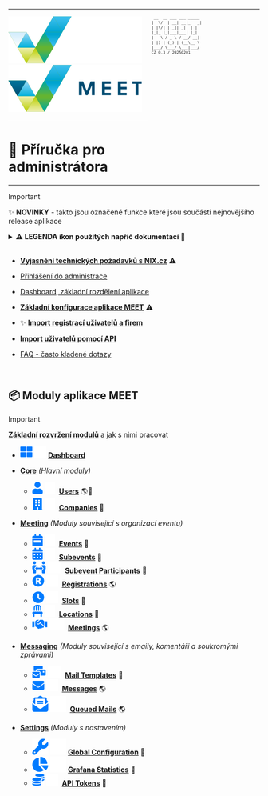 <table>
<tr><td style="vertical-align: top; padding: 0">

[![MEET](../_data/MEET_H_04.svg#gh-dark-mode-only "MEET")](../README.md#gh-dark-mode-only)
[![MEET](../_data/MEET_H_03.svg#gh-light-mode-only "MEET")](../README.md#gh-light-mode-only)
![](../_data/w100.gif)
# 📘 Příručka pro administrátora
</td>
<td width="210" style="vertical-align: top">
<small style="font-size: 9px">

```
 __  __ ___ ___ _____ 
|  \/  | __| __|_   _|
| |\/| | _|| _|  | |  
|_|_ |_|___|___| |_|  
|   \ / _ \ / __/ __| 
| |) | (_) | (__\__ \
|___/ \___/ \___|___/
CZ 0.3 / 20250201
``` 
</small>

</td>
</tr>
</table>

> [!IMPORTANT]  
>✨ **NOVINKY** - takto jsou označené funkce které jsou součástí nejnovějšího release aplikace

<details>
<summary><strong>⚠️ LEGENDA ikon použitých napříč dokumentací 📌</strong>
<br /><br />
</summary>

>
> ✨ **NOVINKA**  
> ⚠️ **Důležitá informace**  
> 🚧 **Nepoužívá se, připraveno do budoucna, rozpracované**
>
> ---
> 📦 **Modul** - Aplikace je rozdělena na drobnější části *(moduly)*
>
>   - 🔧 **Administrační modul** - potřebný pro nastavení aplikace
> 
>   - 🌎 **Frontendový modul** - pro ukládání vyplněných dat z frontendu, pro statistiky, samotnou organizaci eventu atd.
>
>   - 📄 **Výpis záznamů** - první část modulu
>       - 🔍 **Filtrování** - Přes jaká pole lze v modulu filtrovat, nebo zda je umožněno fulltextové vyhledávání
>       - 💡 **Hromadné akce**, které je možné ve výpisu vyvolat
>   - ✏️ **Editační Formulář** - druhá, editační část modulu
>       - 🔖 **Karta *(tab)*** - v případě rozsáhlejšího formuláře je formulář rozdělen na karty
>       -  💎 **Funkční tlačítka** - tlačítka v pravé části 
editačního formuláře
>       - 📍 **Template Tags** - speciální značky, které je možné použít v emailových šablonách
>       - 👁 **Readonly** formulářové pole - většinou jde o datumy vytvoření, poslední úpravy či vazby které nelze měnit.
</details>


- **[Vyjasnění technických požadavků s NIX.cz](pages/0000.md)** ⚠️

- [Přihlášení do administrace](pages/0001.md)
- [Dashboard, základní rozdělení aplikace](pages/0002.md)

- **[Základní konfigurace aplikace MEET](pages/0003.md)** ⚠️

- ✨ **[Import registrací uživatelů a firem](pages/0004a.md)**

- **[Import uživatelů pomocí API](pages/0004b.md)**

- [FAQ - často kladené dotazy](pages/0005.md)

<br />

## 📦 Moduly aplikace MEET


> [!IMPORTANT]  
**[Základní rozvržení modulů](pages/0006.md)** a jak s nimi pracovat

- ![Dashboard](../_data/000.svg#gh-light-mode-only) ![Dashboard](../_data/dark/000.svg#gh-dark-mode-only)  **[Dashboard](pages/0002.md)** 


- **[Core](pages/0007.md)** *(Hlavní moduly)*
    - ![Users](../_data/00.svg#gh-light-mode-only) ![Users](../_data/dark/00.svg#gh-dark-mode-only)
    &nbsp;**[Users](pages/0007.md#_1)** 🌎🔧
    - ![Companies](../_data/01.svg#gh-light-mode-only) ![Companies](../_data/dark/01.svg#gh-dark-mode-only)
    &nbsp;**[Companies](pages/0007.md#_2)** 🔧
- **[Meeting](pages/0008.md)** *(Moduly související s organizací eventu)*
    - ![Events](../_data/02.svg#gh-light-mode-only) ![Events](../_data/dark/02.svg#gh-dark-mode-only)
    &nbsp;**[Events](pages/0008.md#_1)** 🔧
    - ![Subevents](../_data/03.svg#gh-light-mode-only) ![Subevents](../_data/dark/03.svg#gh-dark-mode-only)
    &nbsp;**[Subevents](pages/0008.md#_2)** 🔧
    - ![Subevent Participants](../_data/04.svg#gh-light-mode-only) ![Subevent Participants](../_data/dark/04.svg#gh-dark-mode-only)
    &nbsp;**[Subevent Participants](pages/0008.md#_3)** 🔧
    - ![Registrations](../_data/05.svg#gh-light-mode-only) ![Registrations](../_data/dark/05.svg#gh-dark-mode-only)
    &nbsp;**[Registrations](pages/0008.md#_4)** 🌎
    - ![Slots](../_data/06.svg#gh-light-mode-only) ![Slots](../_data/dark/06.svg#gh-dark-mode-only)
    &nbsp;**[Slots](pages/0008.md#_5)** 🔧
    - ![Locations](../_data/07.svg#gh-light-mode-only) ![Locations](../_data/dark/07.svg#gh-dark-mode-only) 
    &nbsp;**[Locations](pages/0008.md#_6)** 🔧
    - ![Meetings](../_data/08.svg#gh-light-mode-only) ![Meetings](../_data/dark/08.svg#gh-dark-mode-only)
    &nbsp;**[Meetings](pages/0008.md#_7)** 🌎

- **[Messaging](pages/0009.md)** *(Moduly související s emaily, komentáři a soukromými zprávami)*
    - ![Mail Templates](../_data/09.svg#gh-light-mode-only) ![Mail Templates](../_data/dark/09.svg#gh-dark-mode-only) 
    &nbsp;**[Mail Templates](pages/0009.md#_1)** 🔧
    - ![Messages](../_data/10.svg#gh-light-mode-only) ![Messages](../_data/dark/10.svg#gh-dark-mode-only)
    &nbsp;**[Messages](pages/0009.md#_2)** 🌎
    - ![Queued Mails](../_data/17.svg#gh-light-mode-only) ![Queued Mails](../_data/dark/17.svg#gh-dark-mode-only)
    &nbsp;**[Queued Mails](pages/0009.md#_3)** 🌎

- **[Settings](pages/0010.md)** *(Moduly s nastavením)*
    - ![Global Configuration](../_data/18.svg#gh-light-mode-only) ![Global Configuration](../_data/dark/18.svg#gh-dark-mode-only)
    **[Global Configuration](pages/0010.md#_1)** 🔧
    - ![Grafana Statistics](../_data/22.svg#gh-light-mode-only) ![Grafana Statistics](../_data/dark/22.svg#gh-dark-mode-only)
    **[Grafana Statistics](pages/0010.md#_2)** 🔧
    - ![API Tokens](../_data/12.svg#gh-light-mode-only) ![API Tokens](../_data/dark/12.svg#gh-dark-mode-only)
    &nbsp;**[API Tokens](pages/0010.md#_3)** 🔧
